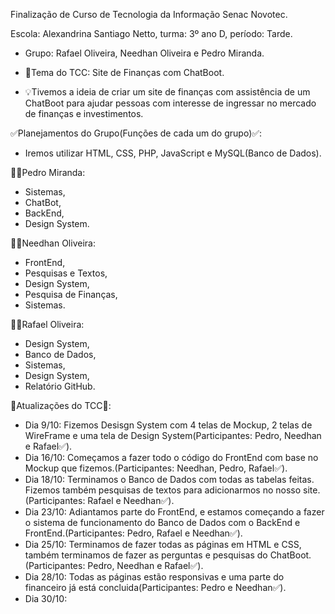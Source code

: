  Finalização de Curso de Tecnologia da Informação Senac Novotec.
 
 Escola: Alexandrina Santiago Netto,
 turma: 3º ano D, período: Tarde.
 
- Grupo: Rafael Oliveira, Needhan Oliveira e Pedro Miranda.
 
- 🤔Tema do TCC: Site de Finanças com ChatBoot.

- 💡Tivemos a ideia de criar um site de finanças com assistência de um ChatBoot para ajudar pessoas com interesse de ingressar no mercado de finanças e investimentos.

 ✅Planejamentos do Grupo(Funções de cada um do grupo)✅:

-  Iremos utilizar HTML, CSS, PHP, JavaScript e MySQL(Banco de Dados).

 👦🏽Pedro Miranda:
-   Sistemas,
-   ChatBot,
-   BackEnd,
-   Design System.

  👦🏻Needhan Oliveira:
-   FrontEnd,
-   Pesquisas e Textos,
-   Design System,
-   Pesquisa de Finanças,
-   Sistemas.
  
  🧑🏾Rafael Oliveira:
-   Design System,
-   Banco de Dados,
-   Sistemas,
-   Design System,
-   Relatório GitHub.

  📰Atualizações do TCC📰:
-   Dia 9/10: Fizemos Desisgn System com 4 telas de Mockup, 2 telas de WireFrame e uma tela de Design System(Participantes: Pedro, Needhan e Rafael✅).
-   Dia 16/10: Começamos a fazer todo o código do FrontEnd com base no Mockup que fizemos.(Participantes: Needhan, Pedro, Rafael✅).
-   Dia 18/10: Terminamos o Banco de Dados com todas as tabelas feitas. Fizemos também pesquisas de textos para adicionarmos no nosso site.(Participantes: Rafael e Needhan✅).
-   Dia 23/10: Adiantamos parte do FrontEnd, e estamos começando a fazer o sistema de funcionamento do Banco de Dados com o BackEnd e FrontEnd.(Participantes: Pedro, Rafael e Needhan✅).
-   Dia 25/10: Terminamos de fazer todas as páginas em HTML e CSS, também terminamos de fazer as perguntas e pesquisas do ChatBoot.(Participantes: Pedro, Needhan e Rafael✅).
-   Dia 28/10: Todas as páginas estão responsivas e uma parte do financeiro já está concluida(Participantes: Pedro e Needhan✅).
-   Dia 30/10: 
  
